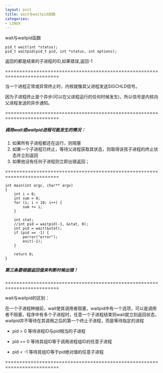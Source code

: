 ```yaml
---
layout: post
title: wait与waitpid函数
categories:
- LINUX
---
```


wait与waitpid函数


    pid_t wait(int *status);
    pid_t waitpid(pid_t pid, int *status, int options);

返回的都是结束的子进程的ID,如果错误,返回-1

=========================================================================

当一个进程正常或异常终止时，内核就像其父进程发送SIGCHLD信号。

因为子进程终止是个异步(可以在父进程运行的任何时候发生)，所以信号是内核向父进程发送的异步通知。

=========================================================================

##### 调用wait或waitpid进程可能发生的情况：

1. 如果所有子进程都还在运行，则阻塞
2. 如果一个子进程已终止，等待父进程获取其状态，则取得该孩子进程的终止状态并立刻返回
3. 如果他没有任何子进程则立即出错返回；

=========================================================================

	int main(int argc, char** argv)
	{
		int i = 0;
		int sum = 0;
		for (i; i < 10; i++) {		
			sum += i;
		}
	
		int stat;
		//int pid = waitpid(-1, &stat, 0);
		int pid = wait(&stat);
		if (pid == -1) {
			perror("error");		
			exit(-1);
		}
	
		return 0;
	}

##### 第三条要根据返回值来判断时候出错！

=========================================================================

wait与waitpid的区别：

在一个子进程种植前，wait使其调用者阻塞，waitpid中有一个选项，可以是调用者不阻塞，程序中有多个子进程时，任意一个子进程结束则wait就立刻返回状态，waitpid并不等待在其调用之后的第一个终止子进程，而是等待指定的进程

* pid > 0 等待进程ID与pid相当的子进程

* pid == 0 等待其组ID等于调用进程组ID的任意子进程

* pid < -1 等待其组ID等于pid绝对值的任意子进程

=========================================================================
